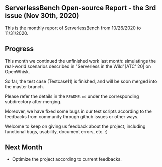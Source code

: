 ## ServerlessBench Open-source Report - the 3rd issue (Nov 30th, 2020)

This is the monthly report of ServerlessBench from 10/26/2020 to 11/31/2020.

## Progress

This month we continued the unfinished work last month: simulatings the real-world scenarios described in "Serverless in the Wild"[ATC' 20] on OpenWhisk. 

So far, the test case (Testcase11) is finished, and will be soon merged into the master branch. 

Please refer the details in the `README.md` under the corresponding subdirectory after merging.

Moreover, we have fixed some bugs in our test scripts according to the feedbacks from community through github issues or other ways.

Welcome to keep on giving us feedback about the project, including functional bugs, usability, document errors, etc. :)

## Next Month

* Optimize the project according to current feedbacks.

